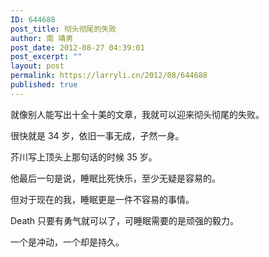 ```yaml
---
ID: 644688
post_title: 彻头彻尾的失败
author: 南 靖男
post_date: 2012-08-27 04:39:01
post_excerpt: ""
layout: post
permalink: https://larryli.cn/2012/08/644688
published: true
---
```

就像别人能写出十全十美的文章，我就可以迎来彻头彻尾的失败。

很快就是 34 岁，依旧一事无成，孑然一身。

芥川写上顶头上那句话的时候 35 岁。

他最后一句是说，睡眠比死快乐，至少无疑是容易的。

但对于现在的我，睡眠更是一件不容易的事情。

Death 只要有勇气就可以了，可睡眠需要的是顽强的毅力。

一个是冲动，一个却是持久。